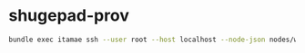 # shugepad-prov

```sh
bundle exec itamae ssh --user root --host localhost --node-json nodes/web.json -y nodes/web.yml roles/web.rb
```
